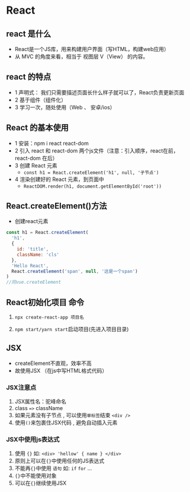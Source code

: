 # React

## react 是什么

- React是一个JS库，用来构建用户界面（写HTML，构建web应用）
- 从 MVC 的角度来看，相当于 视图层 V（View） 的内容。

## react 的特点

- 1 声明式： 我们只需要描述页面长什么样子就可以了，React负责更新页面
- 2 基于组件（组件化）
- 3 学习一次，随处使用（Web 、 安卓/ios）

## React 的基本使用

- 1 安装：npm i react react-dom
- 2 引入 react 和 react-dom 两个js文件（注意：引入顺序，react在前，react-dom 在后）
- 3 创建 React 元素
  - `const h1 = React.createElement('h1', null, '子节点')`
- 4 渲染创建好的 React 元素，到页面中
  - `ReactDOM.render(h1, document.getElementById('root'))`

## React.createElement()方法

- 创建react元素 

```javascript
const h1 = React.createElement(
  'h1',
  {
    id: 'title',
    className: 'cls'
  },
  'Hello React',
  React.createElement('span', null, '这是一个span')
)
//同vue.createElement
```

## React初始化项目 命令

1. `npx create-react-app 项目名`

2. `npm start/yarn start`启动项目(先进入项目目录)

   

## JSX

- createElement不直观，效率不高
- 故使用JSX （在js中写HTML格式代码）

### JSX注意点

1. JSX属性名：驼峰命名
2. class  `=>` className
3. 如果元素没有子节点 , 可以使用`单标签`结束 `<div />`
4. 使用`()`来包裹住JSX代码 , 避免自动插入元素

### JSX中使用js表达式

1. 使用 `{}`  如:  `<div> 'hellow' { name } </div>`
2. 原则上可以在`{}`中使用任何的JS表达式
3. 不能再`{}`中使用 `语句` 如: `if`  `for`  ...
4. `{}`中不能使用对象
5. 可以在`{}`继续使用JSX